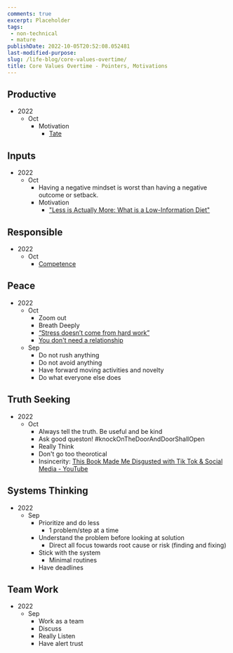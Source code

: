 ```yaml
---
comments: true
excerpt: Placeholder 
tags:
 - non-technical
 - mature
publishDate: 2022-10-05T20:52:08.052481
last-modified-purpose:
slug: /life-blog/core-values-overtime/
title: Core Values Overtime - Pointers, Motivations
---        
```


## Productive
- 2022
    - Oct
        - Motivation
            - [Tate](https://www.instagram.com/reel/CiyHB24KRF-/?igshid=MDJmNzVkMjY%3D)

## Inputs
- 2022
    - Oct
        - Having a negative mindset is worst than having a negative outcome or setback.
        - Motivation
            - ["Less is Actually More: What is a Low-Information Diet"](https://www.instagram.com/reel/CjF-IeEpGFN/?igshid=MDJmNzVkMjY%3D)

## **Responsible**
- 2022
    - Oct
        - [Competence](https://www.instagram.com/reel/CjKGNHHIr0K/?igshid=MDJmNzVkMjY%3D)

## Peace
- 2022
    - Oct
        - Zoom out
        - Breath Deeply
        - [“Stress doesn’t come from hard work”](https://www.instagram.com/reel/CjGrrdegCZ4/?igshid=MDJmNzVkMjY%3D)
        - [You don't need a relationship](https://www.instagram.com/reel/CjDnf8ZDIOa/?igshid=MDJmNzVkMjY%3D)
    - Sep
        - Do not rush anything
        - Do not avoid anything
        - Have forward moving activities and novelty
        - Do what everyone else does
    
## Truth Seeking
- 2022
    - Oct
        - Always tell the truth. Be useful and be kind
        - Ask good queston! #knockOnTheDoorAndDoorShallOpen
        - Really Think
        - Don't go too theorotical
        - Insincerity: [This Book Made Me Disgusted with Tik Tok & Social Media - YouTube](https://www.youtube.com/watch?v=IwKUirWg3eA)

## Systems Thinking
- 2022
    - Sep
        - Prioritize and do less
            - 1 problem/step at a time
        - Understand the problem before looking at solution
            - Direct all focus towards root cause or risk (finding and fixing)
        - Stick with the system
            - Minimal routines
        - Have deadlines

## Team Work
- 2022
    - Sep
        - Work as a team
        - Discuss
        - Really Listen
        - Have alert trust